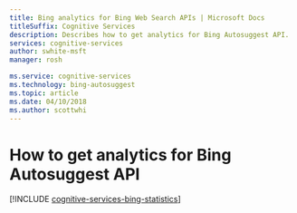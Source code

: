 ```yaml
---
title: Bing analytics for Bing Web Search APIs | Microsoft Docs
titleSuffix: Cognitive Services
description: Describes how to get analytics for Bing Autosuggest API. 
services: cognitive-services
author: swhite-msft
manager: rosh

ms.service: cognitive-services
ms.technology: bing-autosuggest
ms.topic: article
ms.date: 04/10/2018
ms.author: scottwhi
---
```


# How to get analytics for Bing Autosuggest API

[!INCLUDE [cognitive-services-bing-statistics](../../../includes/cognitive-services-bing-statistics.md)]